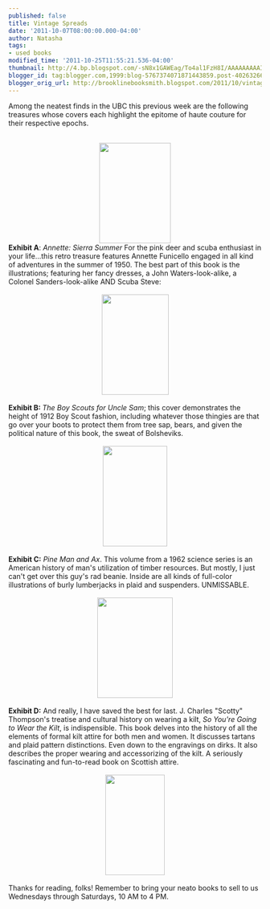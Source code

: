 ```yaml
---
published: false
title: Vintage Spreads
date: '2011-10-07T08:00:00.000-04:00'
author: Natasha
tags:
- used books
modified_time: '2011-10-25T11:55:21.536-04:00'
thumbnail: http://4.bp.blogspot.com/-sN8x1GAWEag/To4al1FzH8I/AAAAAAAAAIo/FoiRWrLECGs/s72-c/annette.JPG
blogger_id: tag:blogger.com,1999:blog-5767374071871443859.post-4026326630587974963
blogger_orig_url: http://brooklinebooksmith.blogspot.com/2011/10/vintage-spreads.html
---
```


Among the neatest finds in the UBC this previous week are the following treasures whose covers each highlight the epitome of haute couture for their respective&nbsp;epochs. <br /><br /><div class="separator" style="clear: both; text-align: center;"><a href="http://4.bp.blogspot.com/-sN8x1GAWEag/To4al1FzH8I/AAAAAAAAAIo/FoiRWrLECGs/s1600/annette.JPG" imageanchor="1" style="margin-left: 1em; margin-right: 1em;"><img border="0" height="200" kca="true" src="http://4.bp.blogspot.com/-sN8x1GAWEag/To4al1FzH8I/AAAAAAAAAIo/FoiRWrLECGs/s200/annette.JPG" width="142" /></a></div><div style="border-bottom: medium none; border-left: medium none; border-right: medium none; border-top: medium none;"><strong>Exhibit A</strong>: <em>Annette: Sierra Summer&nbsp;</em>For the&nbsp;pink deer and scuba enthusiast in your life...this retro treasure features Annette Funicello engaged in all kind of adventures in the summer of 1950. The best part of this book is the illustrations; featuring her fancy dresses, a John Waters-look-alike, a Colonel Sanders-look-alike AND Scuba Steve:</div><div style="border-bottom: medium none; border-left: medium none; border-right: medium none; border-top: medium none;"><br /></div><div class="separator" style="border-bottom: medium none; border-left: medium none; border-right: medium none; border-top: medium none; clear: both; text-align: center;"><a href="http://2.bp.blogspot.com/-jD8JIaM5bQo/To4an0nbO8I/AAAAAAAAAIs/ROCZ_LiaHF0/s1600/annette_int.JPG" imageanchor="1" style="margin-left: 1em; margin-right: 1em;"><img border="0" height="200" kca="true" src="http://2.bp.blogspot.com/-jD8JIaM5bQo/To4an0nbO8I/AAAAAAAAAIs/ROCZ_LiaHF0/s200/annette_int.JPG" width="133" /></a></div><div style="border-bottom: medium none; border-left: medium none; border-right: medium none; border-top: medium none;"><br /></div><div style="border-bottom: medium none; border-left: medium none; border-right: medium none; border-top: medium none;"><strong>Exhibit B: </strong><em>The Boy Scouts for Uncle Sam</em>; this cover demonstrates the height of 1912 Boy Scout fashion, including whatever those thingies are that go over your boots to protect them from tree sap, bears, and given the political nature of this book, the sweat of Bolsheviks.</div><div style="border-bottom: medium none; border-left: medium none; border-right: medium none; border-top: medium none;"><br /></div><div class="separator" style="clear: both; text-align: center;"><a href="http://1.bp.blogspot.com/-rzX_oeza9aM/To4ap_8WWJI/AAAAAAAAAIw/xd3G44Dwq_A/s1600/boyscouts.JPG" imageanchor="1" style="margin-left: 1em; margin-right: 1em;"><img border="0" height="200" kca="true" src="http://1.bp.blogspot.com/-rzX_oeza9aM/To4ap_8WWJI/AAAAAAAAAIw/xd3G44Dwq_A/s200/boyscouts.JPG" width="128" /></a></div><div class="separator" style="clear: both; text-align: center;"><br /></div><div style="border-bottom: medium none; border-left: medium none; border-right: medium none; border-top: medium none;"><strong>Exhibit C:</strong> <em>Pine Man and Ax</em>. This volume from a 1962 science series is an American history of man's utilization of timber resources. But mostly, I just can't get over this guy's rad beanie. Inside are all kinds of full-color illustrations of burly lumberjacks in plaid and suspenders. UNMISSABLE. </div><div style="border-bottom: medium none; border-left: medium none; border-right: medium none; border-top: medium none;"><br /></div><div class="separator" style="clear: both; text-align: center;"><a href="http://1.bp.blogspot.com/-SVhW0y_AzQs/To4atsCI0hI/AAAAAAAAAI4/jmF5WZmhKYk/s1600/pineman.JPG" imageanchor="1" style="height: 106px; margin-left: 1em; margin-right: 1em; width: 112px;"><img border="0" height="200" kca="true" src="http://1.bp.blogspot.com/-SVhW0y_AzQs/To4atsCI0hI/AAAAAAAAAI4/jmF5WZmhKYk/s200/pineman.JPG" width="150" /></a></div><div class="separator" style="clear: both; text-align: center;"><br /></div><div style="border-bottom: medium none; border-left: medium none; border-right: medium none; border-top: medium none;"><strong>Exhibit D:</strong> And really, I have saved the best for last. J. Charles "Scotty" Thompson's treatise and cultural history on wearing a kilt, <em>So You're Going to Wear the Kilt</em>, is indispensible. This book delves into the history of all the elements of formal kilt attire for both men and women. It discusses tartans and plaid pattern distinctions. Even down to the engravings on dirks. It also describes the proper wearing and accessorizing of the kilt. A seriously fascinating and fun-to-read book on Scottish attire.</div><div style="border-bottom: medium none; border-left: medium none; border-right: medium none; border-top: medium none;"><br /></div><div class="separator" style="border-bottom: medium none; border-left: medium none; border-right: medium none; border-top: medium none; clear: both; text-align: center;"><a href="http://4.bp.blogspot.com/-3F4xCPlenVo/To4arWfykhI/AAAAAAAAAI0/qcDV5sQ6B-8/s1600/kilt.JPG" imageanchor="1" style="margin-left: 1em; margin-right: 1em;"><img border="0" height="200" kca="true" src="http://4.bp.blogspot.com/-3F4xCPlenVo/To4arWfykhI/AAAAAAAAAI0/qcDV5sQ6B-8/s200/kilt.JPG" width="118" /></a></div><div style="border-bottom: medium none; border-left: medium none; border-right: medium none; border-top: medium none;"><br /></div><div style="border-bottom: medium none; border-left: medium none; border-right: medium none; border-top: medium none;">Thanks for reading, folks! Remember to bring your neato books to sell to us Wednesdays through Saturdays, 10 AM to 4 PM. </div>
